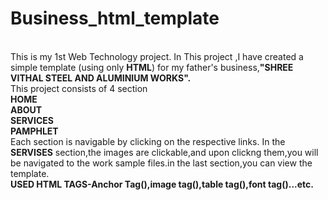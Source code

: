 # Business_html_template
<br>
This is my 1st Web Technology project. In This project ,I have created a simple template (using only <b>HTML</b>) for my father's business,<b>"SHREE VITHAL STEEL AND ALUMINIUM WORKS".</b>
<BR/>
This project consists of 4 section<br> <B>HOME<BR>ABOUT<BR>SERVICES<BR>PAMPHLET</B><BR>Each section is navigable by clicking on the respective links. In the <b>SERVISES</b> section,the images are clickable,and upon clickng them,you will be navigated to the work sample files.in the last section,you can view the template.
<br/> <B>USED HTML TAGS-Anchor Tag(<a>),image tag(<img>),table tag(<table>),font tag(<font>)...</B>etc.
  
